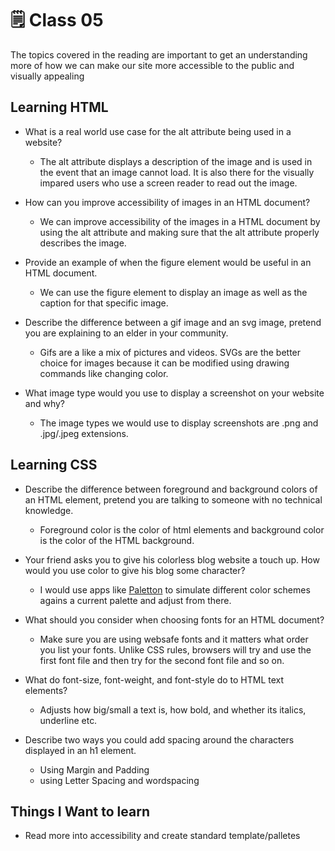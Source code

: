 # 🗒️ Class 05

The topics covered in the reading are important to get an understanding more of how we can make our site more accessible to the public and visually appealing

## Learning HTML

- What is a real world use case for the alt attribute being used in a website?
  - The alt attribute displays a description of the image and is used in the event that an image cannot load. It is also there for the visually impared users who use a screen reader to read out the image.

- How can you improve accessibility of images in an HTML document?
  - We can improve accessibility of the images in a HTML document by using the alt attribute and making sure that the alt attribute properly describes the image.

- Provide an example of when the figure element would be useful in an HTML document.
  - We can use the figure element to display an image as well as the caption for that specific image.
  
- Describe the difference between a gif image and an svg image, pretend you are explaining to an elder in your community.
  - Gifs are a like a mix of pictures and videos. SVGs are the better choice for images because it can be modified using drawing commands like changing color.

- What image type would you use to display a screenshot on your website and why?
  - The image types we would use to display screenshots are .png and .jpg/.jpeg extensions.

## Learning CSS

- Describe the difference between foreground and background colors of an HTML element, pretend you are talking to someone with no technical knowledge.
  - Foreground color is the color of html elements and background color is the color of the HTML background.

- Your friend asks you to give his colorless blog website a touch up. How would you use color to give his blog some character?
  - I would use apps like [Paletton](https://www.paletton.com/) to simulate different color schemes agains a current palette and adjust from there.

- What should you consider when choosing fonts for an HTML document?
  - Make sure you are using websafe fonts and it matters what order you list your fonts. Unlike CSS rules, browsers will try and use the first font file and then try for the second font file and so on.

- What do font-size, font-weight, and font-style do to HTML text elements?
  - Adjusts how big/small a text is, how bold, and whether its italics, underline etc.

- Describe two ways you could add spacing around the characters displayed in an h1 element.
  - Using Margin and Padding
  - using Letter Spacing and wordspacing

## Things I Want to learn

- Read more into accessibility and create standard template/palletes

